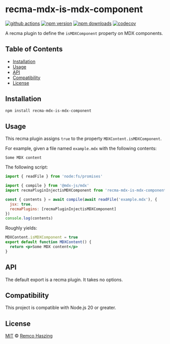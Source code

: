 # recma-mdx-is-mdx-component

[![github actions](https://github.com/remcohaszing/recma-mdx-is-mdx-component/actions/workflows/ci.yaml/badge.svg)](https://github.com/remcohaszing/recma-mdx-is-mdx-component/actions/workflows/ci.yaml)
[![npm version](https://img.shields.io/npm/v/recma-mdx-is-mdx-component)](https://www.npmjs.com/package/recma-mdx-is-mdx-component)
[![npm downloads](https://img.shields.io/npm/dm/recma-mdx-is-mdx-component)](https://www.npmjs.com/package/recma-mdx-is-mdx-component)
[![codecov](https://codecov.io/gh/remcohaszing/recma-mdx-is-mdx-component/branch/main/graph/badge.svg)](https://codecov.io/gh/remcohaszing/recma-mdx-is-mdx-component)

A recma plugin to define the `isMDXComponent` property on MDX components.

## Table of Contents

- [Installation](#installation)
- [Usage](#usage)
- [API](#api)
- [Compatibility](#compatibility)
- [License](#license)

## Installation

```sh
npm install recma-mdx-is-mdx-component
```

## Usage

This recma plugin assigns `true` to the property `MDXContent.isMDXComponent`.

For example, given a file named `example.mdx` with the following contents:

```mdx
Some MDX content
```

The following script:

```js
import { readFile } from 'node:fs/promises'

import { compile } from '@mdx-js/mdx'
import recmaPluginInjectisMDXComponent from 'recma-mdx-is-mdx-component'

const { contents } = await compile(await readFile('example.mdx'), {
  jsx: true,
  recmaPlugins: [recmaPluginInjectisMDXComponent]
})
console.log(contents)
```

Roughly yields:

```jsx
MDXContent.isMDXComponent = true
export default function MDXContent() {
  return <p>Some MDX content</p>
}
```

## API

The default export is a recma plugin. It takes no options.

## Compatibility

This project is compatible with Node.js 20 or greater.

## License

[MIT](LICENSE.md) © [Remco Haszing](https://github.com/remcohaszing)

